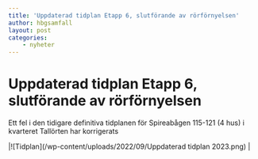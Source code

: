 ```yaml
---
title: 'Uppdaterad tidplan Etapp 6, slutförande av rörförnyelsen'
author: hbgsamfall
layout: post
categories:
    - nyheter
---
```

# Uppdaterad tidplan Etapp 6, slutförande av rörförnyelsen

Ett fel i den tidigare definitiva tidplanen för Spireabågen 115-121 (4 hus) i kvarteret Tallörten har korrigerats 

|![Tidplan](/wp-content/uploads/2022/09/Uppdaterad tidplan 2023.png) |
